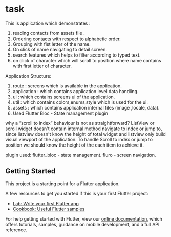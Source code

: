 # task
This is application which demonstrates :
 1. reading contacts from assets file .
 2. Ordering contacts with respect to alphabetic order.
 3. Grouping with fist letter of the name.
 4. On click of name navigating to detail screen.
 5. search features which helps to filter according to typed text.
 6. on click of character which will scroll to position where  name contains with first letter of character.


Application Structure:
 1. route :  screens which is available in the application.
 2. application : which contains application level data handling.
 3. ui : which contains screens ui of the application.
 4. util : which contains colors,enums,style which is used for the ui.
 5. assets : which contains application internal files (image ,locale, data).
 6. Used Flutter Bloc - State management plugin


why a “scroll to index” behaviour is not as straightforward?
ListView or scroll widget doesn't contain internal method  navigate to index or jump to,
since listview doesn't know the height of total widget and  listview  only build visual viewport of
the application.
To handle Scroll to index or jump to position
we should know the height of the each item to achieve it.


plugin used:
flutter_bloc - state management.
fluro - screen navigation.



## Getting Started

This project is a starting point for a Flutter application.

A few resources to get you started if this is your first Flutter project:

- [Lab: Write your first Flutter app](https://flutter.dev/docs/get-started/codelab)
- [Cookbook: Useful Flutter samples](https://flutter.dev/docs/cookbook)

For help getting started with Flutter, view our
[online documentation](https://flutter.dev/docs), which offers tutorials,
samples, guidance on mobile development, and a full API reference.


